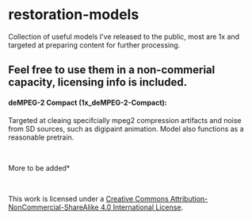 # restoration-models
Collection of useful models I've released to the public, most are 1x and targeted at preparing content for further processing. 

## Feel free to use them in a non-commerial capacity, licensing info is included. 


#### deMPEG-2 Compact (1x_deMPEG-2-Compact): 
Targeted at cleaing specifcially mpeg2 compression artifacts and noise from SD sources, such as digipaint animation.
Model also functions as a reasonable pretrain. 


&nbsp;


More to be added* 

&nbsp;    






This work is licensed under a
[Creative Commons Attribution-NonCommercial-ShareAlike 4.0 International License][cc-by-nc-sa].



[cc-by-nc-sa]: http://creativecommons.org/licenses/by-nc-sa/4.0/






